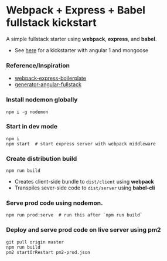 # Webpack + Express + Babel fullstack kickstart

A simple fullstack starter using **webpack**, **express**, and **babel**.

  * See [here](https://github.com/christianalfoni/webpack-express-boilerplate) for a kickstarter with angular 1 and mongoose


### Reference/Inspiration
  * [webpack-express-boilerplate](https://github.com/christianalfoni/webpack-express-boilerplate)
  * [generator-angular-fullstack](https://github.com/angular-fullstack/generator-angular-fullstack)

### Install nodemon globally
```
npm i -g nodemon
```

### Start in dev mode
```
npm i
npm start  # start express server with webpack middleware
```

### Create distribution build
```
npm run build
```

* Creates client-side bundle to `dist/client` using **webpack**
* Transpiles sever-side code to `dist/server` using **babel-cli**

### Serve prod code using **nodemon**.
```
npm run prod:serve  # run this after `npm run build`
```


### Deploy and serve prod code on live server using **pm2**
```
git pull origin master
npm run build
pm2 startOrRestart pm2-prod.json
```